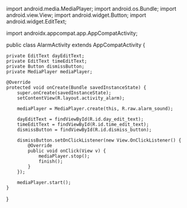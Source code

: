 import android.media.MediaPlayer;
import android.os.Bundle;
import android.view.View;
import android.widget.Button;
import android.widget.EditText;

import androidx.appcompat.app.AppCompatActivity;

public class AlarmActivity extends AppCompatActivity {

    private EditText dayEditText;
    private EditText timeEditText;
    private Button dismissButton;
    private MediaPlayer mediaPlayer;

    @Override
    protected void onCreate(Bundle savedInstanceState) {
        super.onCreate(savedInstanceState);
        setContentView(R.layout.activity_alarm);

        mediaPlayer = MediaPlayer.create(this, R.raw.alarm_sound);

        dayEditText = findViewById(R.id.day_edit_text);
        timeEditText = findViewById(R.id.time_edit_text);
        dismissButton = findViewById(R.id.dismiss_button);

        dismissButton.setOnClickListener(new View.OnClickListener() {
            @Override
            public void onClick(View v) {
                mediaPlayer.stop();
                finish();
            }
        });

        mediaPlayer.start();
    }
}
